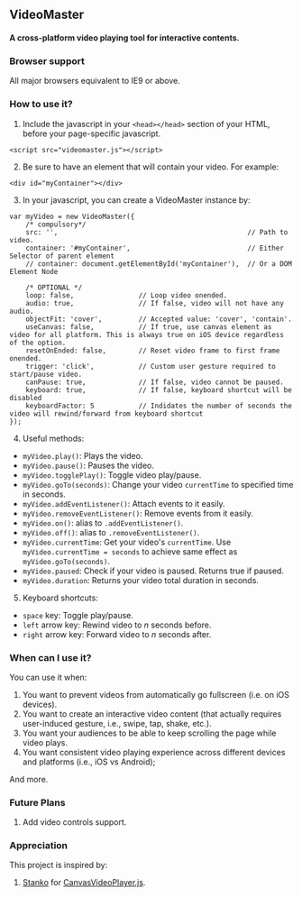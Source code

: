 ## VideoMaster
#### A cross-platform video playing tool for interactive contents.

### Browser support
All major browsers equivalent to IE9 or above.

### How to use it?
1. Include the javascript in your `<head></head>` section of your HTML, before your page-specific javascript.
```
<script src="videomaster.js"></script>
```

2. Be sure to have an element that will contain your video. For example:
```
<div id="myContainer"></div>
```

3. In your javascript, you can create a VideoMaster instance by:
```
var myVideo = new VideoMaster({
    /* compulsory*/
    src: '',                                               // Path to video.
    container: '#myContainer',                             // Either Selector of parent element
    // container: document.getElementById('myContainer'),  // Or a DOM Element Node
    
    /* OPTIONAL */
    loop: false,                // Loop video onended.
    audio: true,                // If false, video will not have any audio.
    objectFit: 'cover',         // Accepted value: 'cover', 'contain'.
    useCanvas: false,           // If true, use canvas element as video for all platform. This is always true on iOS device regardless of the option.
    resetOnEnded: false,        // Reset video frame to first frame onended.
    trigger: 'click',           // Custom user gesture required to start/pause video.
    canPause: true,             // If false, video cannot be paused.
    keyboard: true,             // If false, keyboard shortcut will be disabled
    keyboardFactor: 5           // Indidates the number of seconds the video will rewind/forward from keyboard shortcut
});
```

4. Useful methods:
- `myVideo.play()`: Plays the video.
- `myVideo.pause()`: Pauses the video.
- `myVideo.togglePlay()`: Toggle video play/pause.
- `myVideo.goTo(seconds)`: Change your video `currentTime` to specified time in seconds.
- `myVideo.addEventListener()`: Attach events to it easily.
- `myVideo.removeEventListener()`: Remove events from it easily.
- `myVideo.on()`: alias to `.addEventListener()`.
- `myVideo.off()`: alias to `.removeEventListener()`.
- `myVideo.currentTime`: Get your video's `currentTime`. Use `myVideo.currentTime = seconds` to achieve same effect as `myVideo.goTo(seconds)`.
- `myVideo.paused`: Check if your video is paused. Returns true if paused.
- `myVideo.duration`: Returns your video total duration in seconds.

5. Keyboard shortcuts:
- `space` key: Toggle play/pause.
- `left` arrow key: Rewind video to _n_ seconds before.
- `right` arrow key: Forward video to _n_ seconds after.

### When can I use it?
You can use it when:
  1. You want to prevent videos from automatically go fullscreen (i.e. on iOS devices).
  2. You want to create an interactive video content (that actually requires user-induced gesture, i.e., swipe, tap, shake, etc.).
  3. You want your audiences to be able to keep scrolling the page while video plays.
  4. You want consistent video playing experience across different devices and platforms (i.e., iOS vs Android);

And more.

### Future Plans
1. Add video controls support.

### Appreciation
This project is inspired by:
1. [Stanko](https://github.com/Stanko/) for [CanvasVideoPlayer.js](https://github.com/Stanko/html-canvas-video-player).